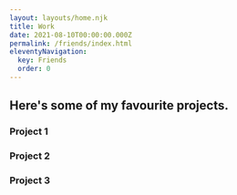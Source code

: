 ```yaml
---
layout: layouts/home.njk
title: Work
date: 2021-08-10T00:00:00.000Z
permalink: /friends/index.html
eleventyNavigation:
  key: Friends
  order: 0
---
```

## Here's some of my favourite projects.

### Project 1



### Project 2



### Project 3